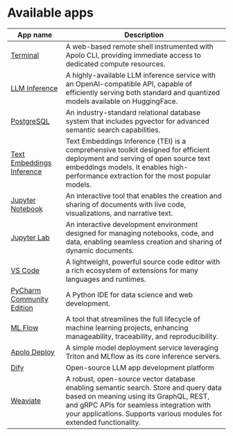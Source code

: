# Available apps

| App name                                                  | Description                                                                                                                                                                                                                                        |
| --------------------------------------------------------- | -------------------------------------------------------------------------------------------------------------------------------------------------------------------------------------------------------------------------------------------------- |
| [Terminal](terminal.md)                                   | A web-based remote shell instrumented with Apolo CLI, providing immediate access to dedicated compute resources.                                                                                                                                   |
| [LLM Inference](llm-inference.md)                         | A highly-available LLM inference service with an OpenAI-compatible API, capable of efficiently serving both standard and quantized models available on HuggingFace.                                                                                |
| [PostgreSQL](postgre-sql.md)                              | An industry-standard relational database system that includes pgvector for advanced semantic search capabilities.                                                                                                                                  |
| [Text Embeddings Inference](text-embeddings-inference.md) | Text Embeddings Inference (TEI) is a comprehensive toolkit designed for efficient deployment and serving of open source text embeddings models. It enables high-performance extraction for the most popular models.                                |
| [Jupyter Notebook](jupyter-notebook.md)                   | An interactive tool that enables the creation and sharing of documents with live code, visualizations, and narrative text.                                                                                                                         |
| [Jupyter Lab](jupyter-lab.md)                             | An interactive development environment designed for managing notebooks, code, and data, enabling seamless creation and sharing of dynamic documents.                                                                                               |
| [VS Code](vs-code.md)                                     | A lightweight, powerful source code editor with a rich ecosystem of extensions for many languages and runtimes.                                                                                                                                    |
| [PyCharm Community Edition](py-charm.md)                  | A Python IDE for data science and web development.                                                                                                                                                                                                 |
| [ML Flow](ml-flow.md)                                     | A tool that streamlines the full lifecycle of machine learning projects, enhancing manageability, traceability, and reproducibility.                                                                                                               |
| [Apolo Deploy](apolo-deploy.md)                           | A simple model deployment service leveraging Triton and MLflow as its core inference servers.                                                                                                                                                      |
| [Dify](dify.md)                                           | Open-source LLM app development platform                                                                                                                                                                                                           |
| [Weaviate](../../../core/apps/available-apps/weaviate.md) | A robust, open-source vector database enabling semantic search. Store and query data based on meaning using its GraphQL, REST, and gRPC APIs for seamless integration with your applications. Supports various modules for extended functionality. |


